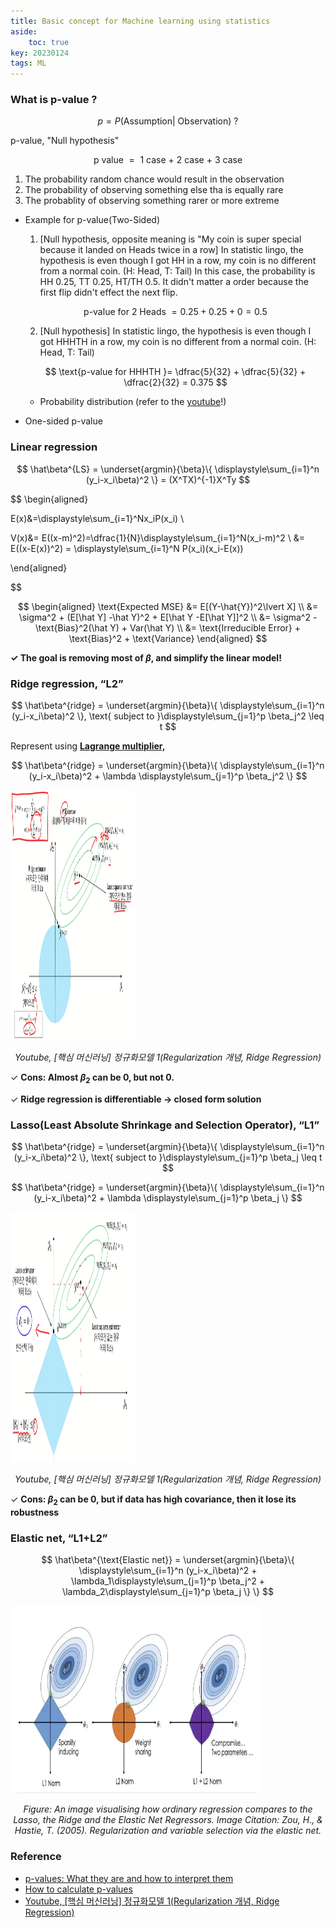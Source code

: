 ```yaml
---
title: Basic concept for Machine learning using statistics
aside:
    toc: true
key: 20230124
tags: ML
---
```

### What is p-value ?

$$
p = P(\text{Assumption} \lvert \text{ Observation})\ ?
$$

p-value, "Null hypothesis"

$$
    \text{p value }=\text{ 1 case + 2 case + 3 case}
$$

1. The probability random chance would result in the observation
2. The probability of observing something else tha is equally rare
3. The probablity of observing something rarer or more extreme

- Example for p-value(Two-Sided)
    
    1. [Null hypothesis, opposite meaning is "My coin is super special because it landed on Heads twice in a row] In statistic lingo, the hypothesis is even though I got HH in a row, my coin is no different from a normal coin. (H: Head, T: Tail) In this case, the probability is HH 0.25, TT 0.25, HT/TH 0.5. It didn't matter a order because the first flip didn't effect the next flip.

    $$
        \text{p-value for 2 Heads }= 0.25 + 0.25 + 0 = 0.5
    $$

    2. [Null hypothesis] In statistic lingo, the hypothesis is even though I got HHHTH in a row, my coin is no different from a normal coin. (H: Head, T: Tail)
    
    $$
        \text{p-value for HHHTH }= \dfrac{5}{32} + \dfrac{5}{32} + \dfrac{2}{32} = 0.375
    $$

    - Probability distribution (refer to the [youtube](https://www.youtube.com/watch?v=JQc3yx0-Q9E&t=702s)!)

- One-sided p-value 

### Linear regression

$$
\hat\beta^{LS} = \underset{argmin}{\beta}\{     \displaystyle\sum_{i=1}^n (y_i-x_i\beta)^2 \} = (X^TX)^{-1}X^Ty
$$

$$
\begin{aligned}

E(x)&=\displaystyle\sum_{i=1}^Nx_iP(x_i) \\

V(x)&= E((x-m)^2)=\dfrac{1}{N}\displaystyle\sum_{i=1}^N(x_i-m)^2 \\
&= E((x-E(x))^2) = \displaystyle\sum_{i=1}^N P(x_i)(x_i-E(x))

\end{aligned}

$$

$$
\begin{aligned}
\text{Expected MSE} &= E[(Y-\hat{Y})^2\lvert X] \\
&= \sigma^2 + (E[\hat Y] -\hat Y)^2 + E[\hat Y -E[\hat Y]]^2 \\
&= \sigma^2 -\text{Bias}^2(\hat Y) + Var(\hat Y) \\
&= \text{Irreducible Error} + \text{Bias}^2 + \text{Variance}
\end{aligned}
$$

**$\checkmark$ The goal is removing most of $\beta$, and simplify the linear model!**

### Ridge regression, “L2”

$$
\hat\beta^{ridge} = \underset{argmin}{\beta}\{     \displaystyle\sum_{i=1}^n (y_i-x_i\beta)^2 \}, \text{ subject to }\displaystyle\sum_{j=1}^p \beta_j^2 \leq t
$$

Represent using **[Lagrange multiplier,](https://www.notion.so/Statistic-Lagrange-multiplier-66de3a1fff994b7795d30fd3a89e2b84)**

$$
\hat\beta^{ridge} = \underset{argmin}{\beta}\{     \displaystyle\sum_{i=1}^n (y_i-x_i\beta)^2 + \lambda \displaystyle\sum_{j=1}^p \beta_j^2 \}
$$

<p>
    <img src="/assets/images/post/machinelearning/basic-concept/Ridge.png" width="200" height="400" class="projects__article__img__center">
    <p align="center">
    <em class="projects__img__caption">Youtube, [핵심 머신러닝] 정규화모델 1(Regularization 개념, Ridge Regression)</em>
    </p>
</p>


$\checkmark$ **Cons: Almost $\beta_2$ can be 0, but not 0.** 

$\checkmark$ **Ridge regression is differentiable → closed form solution**

### Lasso(Least Absolute Shrinkage and Selection Operator), “**L1”**

$$
\hat\beta^{ridge} = \underset{argmin}{\beta}\{     \displaystyle\sum_{i=1}^n (y_i-x_i\beta)^2 \}, \text{ subject to }\displaystyle\sum_{j=1}^p \beta_j \leq t
$$

$$
\hat\beta^{ridge} = \underset{argmin}{\beta}\{     \displaystyle\sum_{i=1}^n (y_i-x_i\beta)^2 + \lambda  \displaystyle\sum_{j=1}^p \beta_j \}
$$

<p>
    <img src="/assets/images/post/machinelearning/basic-concept/Lasso.png" width="200" height="400" class="projects__article__img__center">
    <p align="center">
    <em class="projects__img__caption">Youtube, [핵심 머신러닝] 정규화모델 1(Regularization 개념, Ridge Regression)</em>
    </p>
</p>

$\checkmark$ **Cons:  $\beta_2$ can be 0, but if data has high covariance, then it lose its robustness**

### Elastic net, “**L1+L2”**

$$
\hat\beta^{\text{Elastic net}} = \underset{argmin}{\beta}\{     \displaystyle\sum_{i=1}^n (y_i-x_i\beta)^2 + \lambda_1\displaystyle\sum_{j=1}^p \beta_j^2 + \lambda_2\displaystyle\sum_{j=1}^p \beta_j \} \}
$$

<p>
    <img src="/assets/images/post/machinelearning/basic-concept/ElasticNet.png" width="400" height="300" class="projects__article__img__center">
    <p align="center">
    <em class="projects__img__caption">Figure: An image visualising how ordinary regression compares to the Lasso, the Ridge and the Elastic Net Regressors. Image Citation: Zou, H., & Hastie, T. (2005). Regularization and variable selection via the elastic net. </em>
    </p>
</p>

### Reference
- [p-values: What they are and how to interpret them](https://www.youtube.com/watch?v=vemZtEM63GY)
- [How to calculate p-values](https://www.youtube.com/watch?v=JQc3yx0-Q9E)
- [Youtube, [핵심 머신러닝] 정규화모델 1(Regularization 개념, Ridge Regression)](https://www.youtube.com/watch?v=pJCcGK5omhE&t=21s)